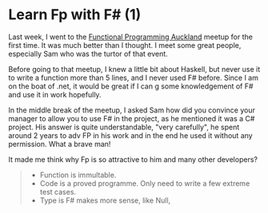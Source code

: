 # Learn Fp with F# (1)

Last week, I went to the [Functional Programming Auckland]([https://www.meetup.com/Functional-Programming-Auckland/events/260393159/](https://www.meetup.com/Functional-Programming-Auckland/events/260393159/)) meetup for the first time. It was much better than I thought. I meet some great people, especially Sam who was the turtor of that event. 

Before going to that meetup, I knew a little bit about Haskell, but never use it to write a function more than 5 lines, and I never used F# before. Since I am on the boat of .net, it would be great if I can g some knowledgement of F# and use it in work hopefully.

In the middle break of the meetup, I asked Sam how did you convince your manager to allow you to use F# in the project, as he mentioned it was a C# project. His answer is quite understandable, "very carefully", he spent around 2 years to adv FP in his work and in the end he used it without any permission. What a brave man!

It made me think why Fp is so attractive to him and many other developers?

>  * Function is immultable. 
> * Code is a proved programme. Only need to write a few extreme test cases.
> * Type is F# makes more sense, like Null,
<!--stackedit_data:
eyJoaXN0b3J5IjpbMjA0MjkwOTA2NSwxNDk4Nzg4NDMyLDEwNj
g5MDY4MDUsLTE2NTIxODk2NTBdfQ==
-->